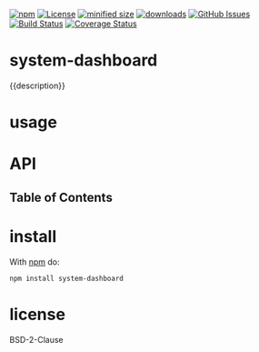 [![npm](https://img.shields.io/npm/v/system-dashboard.svg)](https://www.npmjs.com/package/system-dashboard)
[![License](https://img.shields.io/badge/License-BSD%203--Clause-blue.svg)](https://opensource.org/licenses/BSD-3-Clause)
[![minified size](https://badgen.net/bundlephobia/min/system-dashboard)](https://bundlephobia.com/result?p=system-dashboard)
[![downloads](http://img.shields.io/npm/dm/system-dashboard.svg?style=flat-square)](https://npmjs.org/package/system-dashboard)
[![GitHub Issues](https://img.shields.io/github/issues/system-dashboard/system-dashboard.svg?style=flat-square)](https://github.com/system-dashboard/system-dashboard/issues)
[![Build Status](https://img.shields.io/endpoint.svg?url=https%3A%2F%2Factions-badge.atrox.dev%2Fsystem-dashboard%2Fsystem-dashboard%2Fbadge\&style=flat)](https://actions-badge.atrox.dev/system-dashboard/system-dashboard/goto)
[![Coverage Status](https://coveralls.io/repos/system-dashboard/system-dashboard/badge.svg)](https://coveralls.io/github/system-dashboard/system-dashboard)
# system-dashboard

{{description}}

# usage

# API

<!-- Generated by documentation.js. Update this documentation by updating the source code. -->

## Table of Contents

# install

With [npm](http://npmjs.org) do:

```shell
npm install system-dashboard
```

# license

BSD-2-Clause
